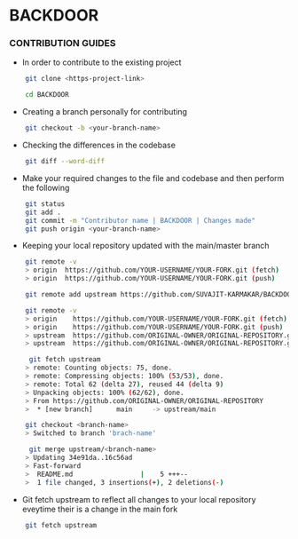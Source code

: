 
# BACKDOOR
### CONTRIBUTION GUIDES

- In order to contribute to the existing project
```bash
    git clone <https-project-link>
```
```bash
    cd BACKDOOR
```
- Creating a branch personally for contributing
```bash
    git checkout -b <your-branch-name>
```
- Checking the differences in the codebase
```bash
    git diff --word-diff
```
- Make your required changes to the file and codebase and then perform the following 
```bash
    git status
    git add .
    git commit -m "Contributor name | BACKDOOR | Changes made"
    git push origin <your-branch-name>
```
- Keeping your local repository updated with the main/master branch
```bash
    git remote -v
    > origin  https://github.com/YOUR-USERNAME/YOUR-FORK.git (fetch)
    > origin  https://github.com/YOUR-USERNAME/YOUR-FORK.git (push)
```
```bash
    git remote add upstream https://github.com/SUVAJIT-KARMAKAR/BACKDOOR
```
```bash
    git remote -v
    > origin    https://github.com/YOUR-USERNAME/YOUR-FORK.git (fetch)
    > origin    https://github.com/YOUR-USERNAME/YOUR-FORK.git (push)
    > upstream  https://github.com/ORIGINAL-OWNER/ORIGINAL-REPOSITORY.git (fetch)
    > upstream  https://github.com/ORIGINAL-OWNER/ORIGINAL-REPOSITORY.git (push)
```
```bash
     git fetch upstream
    > remote: Counting objects: 75, done.
    > remote: Compressing objects: 100% (53/53), done.
    > remote: Total 62 (delta 27), reused 44 (delta 9)
    > Unpacking objects: 100% (62/62), done.
    > From https://github.com/ORIGINAL-OWNER/ORIGINAL-REPOSITORY
    >  * [new branch]      main     -> upstream/main  
```  
```bash
    git checkout <branch-name>
    > Switched to branch 'brach-name'
```
```bash
     git merge upstream/<branch-name>
    > Updating 34e91da..16c56ad
    > Fast-forward
    >  README.md                 |    5 +++--
    >  1 file changed, 3 insertions(+), 2 deletions(-)
```
- Git fetch upstream to reflect all changes to your local repository eveytime their is a change in the main fork
```bash
    git fetch upstream
```